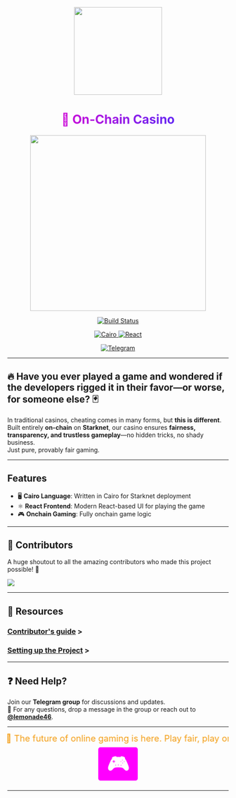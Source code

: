 <!-- Logo -->
<p align="center">
  <img src="https://data.inpi.fr/image/marques/FR4873300" width="200">
</p>

<!-- Animated Header -->
<h1 align="center" style="background: linear-gradient(to right, #ff00cc, #3333ff); -webkit-background-clip: text; -webkit-text-fill-color: transparent;">
🎲 On-Chain Casino
</h1>

<!-- Casino GIF -->
<p align="center">
  <img src="https://media.giphy.com/media/v1.Y2lkPTc5MGI3NjExYW0zZ2JzZXN1emRrYXo1czRianlwdXRyMHJqd2tndmd6cXpsZWx0bCZlcD12MV9naWZzX3NlYXJjaCZjdD1n/3o6MbqNPaatT8nnEmk/giphy.gif" width="400">
</p>



<p align="center">
  <a href="https://your-build-link-here">
    <img src="https://img.shields.io/badge/build-passing-brightgreen?style=for-the-badge&flat" alt="Build Status">
  </a>
</p>

<p align="center">
  <a href="https://cairo-lang.org">
    <img src="https://img.shields.io/badge/-%F0%9F%90%AB%20%20Cairo-black?style=for-the-badge&flat&logo=Cairo" alt="Cairo">
  </a>
  <a href="https://reactjs.org">
    <img src="https://img.shields.io/badge/-React-black?style=for-the-badge&flat&logo=react" alt="React">
  </a>
</p>

<p align="center">
  <a href="https://t.me/+tqBpITsr5mllZDQ0">
    <img src="https://img.shields.io/badge/-Telegram-blue?style=for-the-badge&flat&logo=telegram" alt="Telegram">
  </a>
</p>

---
## 🔥 Have you ever played a game and wondered if the developers rigged it in their favor—or worse, for someone else? 🃏  

In traditional casinos, cheating comes in many forms, but **this is different**.  
Built entirely **on-chain** on **Starknet**, our casino ensures **fairness, transparency, and trustless gameplay**—no hidden tricks, no shady business.  
Just pure, provably fair gaming.  

---

## Features


- 🖥️ **Cairo Language**: Written in Cairo for Starknet deployment
- ⚛️ **React Frontend**: Modern React-based UI for playing the game
 - 🎮 **Onchain Gaming**: Fully onchain game logic 



---

## 👥 Contributors  

A huge shoutout to all the amazing contributors who made this project possible! 💖  

<a href="https://github.com/Prometheus-A/The-Velvet-Ace/graphs/contributors">
  <img src="https://contrib.rocks/image?repo=Prometheus-A/The-Velvet-Ace" />
</a>

---

## 📖 Resources  

  ###  [Contributor's guide](https://github.com/Prometheus-A/The-Velvet-Ace/blob/main/poker-texas-hold-em/GameREADME.md) >
### [Setting up the Project](./CONTRIBUTING.md) >

---

## ❓ Need Help?  

Join our **Telegram group** for discussions and updates.  
📩 For any questions, drop a message in the group or reach out to **[@lemonade46](https://t.me/lemonade46)**. 

---

<!-- Scrolling Marquee Text -->
<marquee behavior="alternate" direction="left" style="font-size: 20px; color: #f39c12;">
🚀 The future of online gaming is here. Play fair, play on-chain! 
</marquee>

<!-- Play Now Button -->
<p align="center">
  <a href="#" style="
    background-color: #ff00ff;
    color: white;
    padding: 10px 20px;
    border-radius: 5px;
    text-decoration: none;
    font-weight: bold;
    font-size: 46px;
    text-decoration: none;
    width: 100px;
    height: 100px;
  ">🎮 </a>
</p>

---



